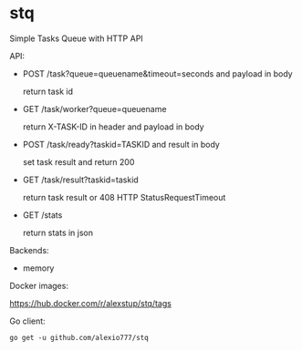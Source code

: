 # stq
Simple Tasks Queue with HTTP API

API:

- POST /task?queue=queuename&timeout=seconds and payload in body

    return task id

- GET /task/worker?queue=queuename

    return X-TASK-ID in header and payload in body

- POST /task/ready?taskid=TASKID and result in body

    set task result and return 200

- GET /task/result?taskid=taskid

    return task result or 408 HTTP StatusRequestTimeout

- GET /stats

    return stats in json

Backends:
- memory

Docker images:

https://hub.docker.com/r/alexstup/stq/tags

Go client:

`go get -u github.com/alexio777/stq`